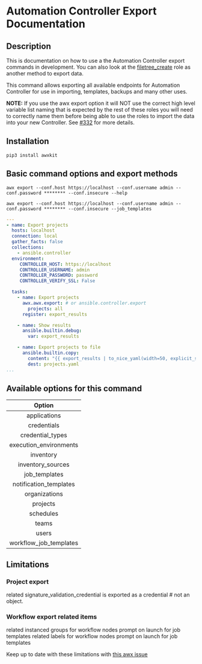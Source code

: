 # Automation Controller Export Documentation

## Description

This is documentation on how to use a the Automation Controller export commands in development. You can also look at the [filetree_create](roles/filetree_create/README.md) role as another method to export data.

This command allows exporting all available endpoints for Automation Controller for use in importing, templates, backups and many other uses.

**NOTE:** If you use the awx export option it will NOT use the correct high level variable list naming that is expected by the rest of these roles you will need to correctly name them before being able to use the roles to import the data into your new Controller. See [#332](https://github.com/redhat-cop/controller_configuration/issues/332) for more details.

## Installation

```console
pip3 install awxkit
```

## Basic command options and export methods

```console
awx export --conf.host https://localhost --conf.username admin --conf.password ******** --conf.insecure --help
```

```console
awx export --conf.host https://localhost --conf.username admin --conf.password ******** --conf.insecure --job_templates
```

```yaml
---
- name: Export projects
  hosts: localhost
  connection: local
  gather_facts: false
  collections:
    - ansible.controller
  environment:
     CONTROLLER_HOST: https://localhost
     CONTROLLER_USERNAME: admin
     CONTROLLER_PASSWORD: password
     CONTROLLER_VERIFY_SSL: False

  tasks:
    - name: Export projects
      awx.awx.export: # or ansible.controller.export
        projects: all
      register: export_results

    - name: Show results
      ansible.builtin.debug:
        var: export_results

    - name: Export projects to file
      ansible.builtin.copy:
        content: "{{ export_results | to_nice_yaml(width=50, explicit_start=True, explicit_end=True) }}"
        dest: projects.yaml
...
```

## Available options for this command

|Option|
|:---:|
|applications|
|credentials|
|credential_types|
|execution_environments|
|inventory|
|inventory_sources|
|job_templates|
|notification_templates|
|organizations|
|projects|
|schedules|
|teams|
|users|
|workflow_job_templates|

## Limitations

### Project export

related signature_validation_credential is exported as a credential # not an object.

### Workflow export related items

related instanced groups for workflow nodes prompt on launch for job templates
related labels for workflow nodes prompt on launch for job templates

Keep up to date with these limitations with [this awx issue](https://github.com/ansible/awx/issues/13868)

